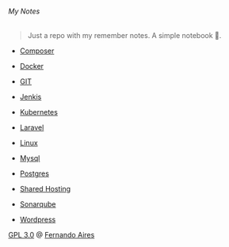 ###### My Notes

> Just a repo with my remember notes. A simple notebook :notebook:.

- [Composer](https://github.com/fsaires/mynotes/blob/master/composer/composer.md/)

- [Docker](https://github.com/fsaires/mynotes/blob/master/docker/docker.md/)

- [GIT](https://github.com/fsaires/mynotes/blob/master/git/git.md/)

- [Jenkis](https://github.com/fsaires/mynotes/blob/master/jenkis/jenkis.md/)

- [Kubernetes](https://github.com/fsaires/mynotes/blob/master/kubernetes/kubernetes.md/)

- [Laravel](https://github.com/fsaires/mynotes/blob/master/laravel/laravel.md/)

- [Linux](https://github.com/fsaires/mynotes/blob/master/linux/linux.md/)

- [Mysql](https://github.com/fsaires/mynotes/blob/master/mysql/mysql.md/)

- [Postgres](https://github.com/fsaires/mynotes/blob/master/postgres/postgres.md/)

- [Shared Hosting](https://github.com/fsaires/mynotes/blob/master/shared_hosting/shared_hosting.md/)

- [Sonarqube](https://github.com/fsaires/mynotes/blob/master/sonarqube/sonarqube.md/)

- [Wordpress](https://github.com/fsaires/mynotes/blob/master/wordpress/wordpress.md/)

[GPL 3.0](LICENSE) @ [Fernando Aires](http://fernandoaires.eti.br)
